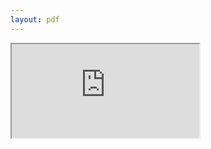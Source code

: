 ```yaml
---
layout: pdf
---
```


<iframe src="https://drive.google.com/file/d/0B0ilPWGFklhhWEw0anBKdDdvbmM/view?usp=sharing"></iframe>

